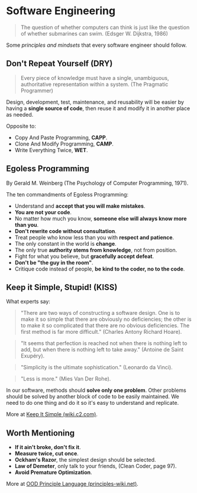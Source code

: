 # Software Engineering

>The question of whether computers can think is just like the question of whether submarines can swim. (Edsger W. Dijkstra, 1986)

Some *principles and mindsets* that every software engineer should follow.

## Don't Repeat Yourself (DRY)

>Every piece of knowledge must have a single, unambiguous, authoritative representation within a system. (The Pragmatic Programmer)

Design, development, test, maintenance, and reusability will be easier by having a **single source of code**, then reuse it and modify it in another place as needed.

Opposite to:

- Copy And Paste Programming, **CAPP**.
- Clone And Modify Programming, **CAMP**.
- Write Everything Twice, **WET**.

## Egoless Programming

By Gerald M. Weinberg (The Psychology of Computer Programming, 1971).

The ten commandments of Egoless Programming:

- Understand and **accept that you will make mistakes**.
- **You are not your code**.
- No matter how much you know, **someone else will always know more than you**.
- **Don't rewrite code without consultation**.
- Treat people who know less than you with **respect and patience**.
- The only constant in the world is **change**.
- The only true **authority stems from knowledge**, not from position.
- Fight for what you believe, but **gracefully accept defeat**.
- **Don't be "the guy in the room"**.
- Critique code instead of people, **be kind to the coder, no to the code**.

## Keep it Simple, Stupid! (KISS)

What experts say:

>"There are two ways of constructing a software design. One is to make it so simple that there are obviously no deficiencies; the other is to make it so complicated that there are no obvious deficiencies. The first method is far more difficult." (Charles Antony Richard Hoare).

>"It seems that perfection is reached not when there is nothing left to add, but when there is nothing left to take away." (Antoine de Saint Exupéry).

>"Simplicity is the ultimate sophistication." (Leonardo da Vinci).

>"Less is more." (Mies Van Der Rohe).

In our software, methods should **solve only one problem**. Other problems should be solved by another block of code to be easily maintained. We need to do one thing and do it so it's easy to understand and replicate.

More at [Keep It Simple (wiki.c2.com)](https://wiki.c2.com/?KeepItSimple).

## Worth Mentioning

- **If it ain't broke, don't fix it**.
- **Measure twice, cut once**.
- **Ockham's Razor**, the simplest design should be selected.
- **Law of Demeter**, only talk to your friends, (Clean Coder, page 97).
- **Avoid Premature Optimization**.

More at [OOD Principle Language (principles-wiki.net)](http://principles-wiki.net/collections:ood_principle_language).
